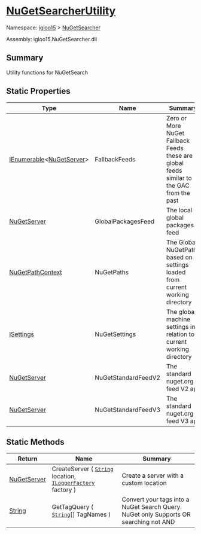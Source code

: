 # [NuGetSearcherUtility](./NuGetSearcherUtility.md)

Namespace: [igloo15]() > [NuGetSearcher](./README.md)

Assembly: igloo15.NuGetSearcher.dll

## Summary
Utility functions for NuGetSearch

## Static Properties

| Type | Name | Summary | 
| --- | --- | --- | 
| [IEnumerable](https://docs.microsoft.com/en-us/dotnet/api/System.Collections.Generic.IEnumerable-1)\<[NuGetServer](./NuGetServer.md)> | FallbackFeeds | Zero or More NuGet Fallback Feeds these are global feeds similar to the GAC from the past | 
| [NuGetServer](./NuGetServer.md) | GlobalPackagesFeed | The local global packages feed | 
| [NuGetPathContext](./NuGetSearcherUtility.md) | NuGetPaths | The Global NuGetPaths based on settings loaded from current working directory | 
| [ISettings](./NuGetSearcherUtility.md) | NuGetSettings | The global machine settings in relation to current working directory | 
| [NuGetServer](./NuGetServer.md) | NuGetStandardFeedV2 | The standard nuget.org feed V2 api | 
| [NuGetServer](./NuGetServer.md) | NuGetStandardFeedV3 | The standard nuget.org feed V3 api | 


## Static Methods

| Return | Name | Summary | 
| --- | --- | --- | 
| [NuGetServer](./NuGetServer.md) | CreateServer ( [`String`](https://docs.microsoft.com/en-us/dotnet/api/System.String) location, [`ILoggerFactory`](./NuGetSearcherUtility.md) factory ) | Create a server with a custom location | 
| [String](https://docs.microsoft.com/en-us/dotnet/api/System.String) | GetTagQuery ( [`String`](https://docs.microsoft.com/en-us/dotnet/api/System.String)[] TagNames ) | Convert your tags into a NuGet Search Query. NuGet only Supports OR searching not AND | 


